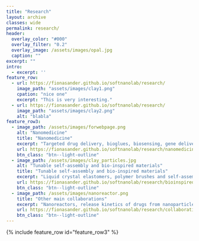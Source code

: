 ```yaml
---
title: "Research"
layout: archive
classes: wide
permalink: research/
header:
  overlay_color: "#000"
  overlay_filter: "0.2"
  overlay_image: /assets/images/opal.jpg
  caption: ""
excerpt: ""
intro: 
  - excerpt: ''
feature_row:
  - url: https://fionasander.github.io/softnanolab/research/
    image_path: "assets/images/clay1.png"
    cpation: "nice one"
    excerpt: "This is very interesting."
  - url: https://fionasander.github.io/softnanolab/research/
    image_path: "assets/images/clay2.png"
    alt: "blabla"
feature_row3:
  - image_path: /assets/images/forwebpage.png
    alt: "Nanomedicine"
    title: "Nanomedicine"
    excerpt: "Targeted drug delivery, bioglues, biosensing, gene delivery and modelling of hydrogel degradation processes"
    url: https://fionasander.github.io/softnanolab/research/nanomedicine/
    btn_class: "btn--light-outline"
  - image_path: /assets/images/clay_particles.jpg 
    alt: "Tunable self-assembly and bio-inspired materials"
    title: "Tunable self-assembly and bio-inspired materials"
    excerpt: "Liquid crystal elastomers, polymer brushes and self-assembly of clay"
    url: https://fionasander.github.io/softnanolab/research/bioinspiredmaterials/
    btn_class: "btn--light-outline"
  - image_path: /assets/images/nanoreactor.png
    title: "Other main collaborations"
    excerpt: "Nanoreactors, release kinetics of drugs from nanoparticles and protein adsorption"
    url: https://fionasander.github.io/softnanolab/research/collaborations/
    btn_class: "btn--light-outline"
---
```



{% include feature_row id="feature_row3" %}





